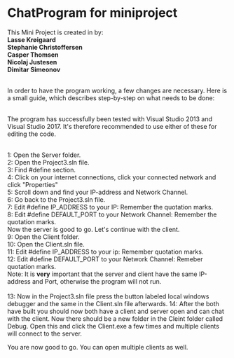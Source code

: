 # ChatProgram for miniproject
This Mini Project is created in by:<br>
<b>Lasse Krøigaard</b><br>
<b>Stephanie Christoffersen</b><br>
<b>Casper Thomsen</b><br>
<b>Nicolaj Justesen</b><br>
<b>Dimitar Simeonov</b><br><br>

In order to have the program working, a few changes are necessary. Here is a small guide, which describes step-by-step on what needs to be done:<br><br>

The program has successfully been tested with Visual Studio 2013 and Visual Studio 2017. It's therefore recommended to use either of these for editing the code.<br><br>

1: Open the Server folder.<br>
2: Open the Project3.sln file.<br>
3: Find #define section.<br>
4: Click on your internet connections, click your connected network and click "Properties"<br>
5: Scroll down and find your IP-address and Network Channel.<br>
6: Go back to the Project3.sln file.<br>
7: Edit #define IP_ADDRESS to your IP: Remember the quotation marks.<br>
8: Edit #define DEFAULT_PORT to your Network Channel: Remember the quotation marks. <br>
Now the server is good to go. Let's continue with the client.<br>
9: Open the Client folder.<br>
10: Open the Client.sln file.<br>
11: Edit #define IP_ADDRESS to your ip: Remember quotation marks.<br>
12: Edit #define DEFAULT_PORT to your Network Channel: Remeber quotation marks.<br>
Note: It is <b>very</b> important that the server and client have the same IP-address and Port, otherwise the program will not run.<br><br>
13: Now in the Project3.sln file press the button labeled local windows debugger and the same in the Client.sln file afterwards.
14: After the both have built you should now both have a client and server open and can chat with the client. Now there should be a new folder in the Cleint folder called Debug. Open this and click the Client.exe a few times and multiple clients will connect to the server.

You are now good to go. You can open multiple clients as well.
